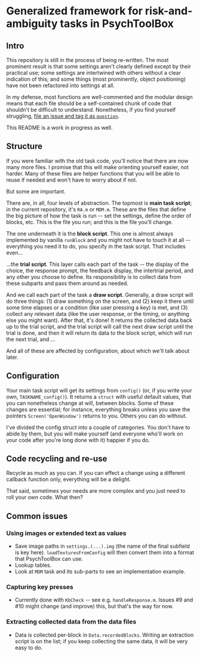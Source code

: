 # Generalized framework for risk-and-ambiguity tasks in PsychToolBox
## Intro
This repository is still in the process of being re-written. The most prominent result is that some settings aren't clearly defined except by their practical use; some settings are intertwined with others without a clear indication of this; and some things (most prominently, object positioning) have not been refactored into settings at all.

In my defense, most functions are well-commented and the modular design means that each file should be a self-contained chunk of code that shouldn't be difficult to understand. Nonetheless, if you find yourself struggling, [file an issue and tag it as `question`](https://git.yale.edu/levylab/RNA_PTB_task/issues/new).

This README is a work in progress as well.

## Structure
If you were familiar with the old task code, you'll notice that there are now many more files. I promise that this will make orienting yourself easier, not harder. Many of these files are helper functions that you will be able to reuse if needed and won't have to worry about if not.

But some are important.

There are, in all, four levels of abstraction. The topmost is **main task script**; in the current repository, it's `RA.m` or `MDM.m`. These are the files that define the big picture of how the task is run -- set the settings, define the order of blocks, etc. This is the file you run; and this is the file you'll change.

The one underneath it is the **block script**. This one is almost always implemented by vanilla `runBlock` and you might not have to touch it at all -- everything you need it to do, you specify in the task script. That includes even...

...the **trial script**. This layer calls each part of the task -- the display of the choice, the response prompt, the feedback display, the intertrial period, and any other you choose to define. Its responsibility is to collect data from these subparts and pass them around as needed.

And we call each part of the task a **draw script**. Generally, a draw script will do three things: (1) draw something on the screen, and (2) keep it there until some time elapses or a condition (like user pressing a key) is met, and (3) collect any relevant data (like the user response, or the timing, or anything else you might want). After that, it's done! It returns the collected data back up to the trial script, and the trial script will call the next draw script until the trial is done, and then it will return its data to the block script, which will run the next trial, and ...

And all of these are affected by configuration, about which we'll talk about later.

## Configuration
Your main task script will get its settings from `config()` (or, if you write your own, `TASKNAME_config()`). It returns a `struct` with useful default values, that you can nonetheless change at will, between blocks. Some of these changes are essential; for instance, everything breaks unless you save the pointers `Screen('OpenWindow')` returns to you. Others you can do without.

I've divided the config struct into a couple of categories. You don't have to abide by them, but you will make yourself (and everyone who'll work on your code after you're long done with it) happier if you do.

## Code recycling and re-use
Recycle as much as you can. If you can effect a change using a different callback function only, everything will be a delight.

That said, sometimes your needs are more complex and you just need to roll your own code. What then?

## Common issues
### Using images or extended text as values
* Save image paths in `settings.(...).img` (the name of the final subfield is key here). `loadTexturesFromConfig` will then convert them into a format that PsychToolBox can use.
* Lookup tables.
* Look at `MDM` task and its sub-parts to see an implementation example.

### Capturing key presses
* Currently done with `KbCheck` -- see e.g. `handleResponse.m`. Issues #9 and #10 might change (and improve) this, but that's the way for now.

### Extracting collected data from the data files
* Data is collected per-block in `Data.recordedBlocks`. Writing an extraction script is on the list; if you keep collecting the same data, it will be very easy to do.
